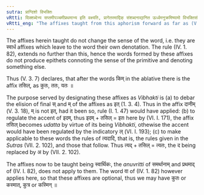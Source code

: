 ```yaml
---
sutra: प्राग्दिशो विभक्तिः
vRtti: दिक्शब्देभ्य सप्तमीपञ्चमीप्रथमाभ्य इति वक्ष्यति, प्रागेतस्माद्दिक् संशब्दनाद्यानित ऊर्ध्वमनुक्रमिष्यामो विभक्तिसंज्ञास्ते वेदितव्याः ॥
vRtti_eng: "The affixes taught from this aphorism forward as far as (V. 3. 27) (exclusive) are called _Vibhakti_."
---
```

The affixes herein taught do not change the sense of the word, i.e. they are स्वार्ध affixes which leave to the word their own denotation. The rule (IV. 1. 82), extends no further than this, hence the words formed by these affixes do not produce epithets connoting the sense of the primitive and denoting something else.

Thus (V. 3. 7) declares, that after the words किम् in the ablative there is the affix तसिल्, as कुतः, ततः, यतः ॥

The purpose served by designating these affixes as _Vibhakti_ is (a) to debar the elision of final स् and म् of the affixes as इत् (1. 3. 4). Thus in the affix दानीम् (V. 3. 18), म् is not इत्, had it been so, rule (I. 1. 47) would have applied: (b) to regulate the accent of इदम्, thus इदम् + तसिल् = इतः here by (VI. I. 171), the affix तसिल् becomes _udatta_ by virtue of its being _Vibhakti_, othewise the accent would have been regulated by the indicatory ल् (VI. I. 193); (c) to make applicable to these words the rules of त्यदादि, that is, the rules given in the _Sutras_ (VII. 2. 102), and those that follow. Thus त्यद् + तसिल् = त्यतः, the द being replaced by अ by (VII. 2. 102).

The affixes now to be taught being स्वार्थिकः, the _anuvritti_ of समर्थानाम् and प्रथमाद् of (IV. I. 82), does not apply to them. The word वा of (IV. 1. 82) however applies here, so that these affixes are optional, thus we may have कुतः or कस्मात्, कुत्र or कस्मिन् ॥
